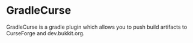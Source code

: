 GradleCurse
===========

GradleCurse is a gradle plugin which allows you to push build artifacts to CurseForge and dev.bukkit.org.
